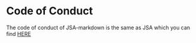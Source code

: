 # Code of Conduct

The code of conduct of JSA-markdown is the same as JSA which you can find [HERE](https://github.com/AugustinMauroy/JSA/blob/main/CODE_OF_CONDUCT.md)
